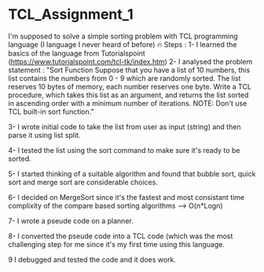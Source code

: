 # TCL_Assignment_1
I'm supposed to solve a simple sorting problem with TCL programming language (I language I never heard of before) 🔥 
Steps :
1- I learned the basics of the language from Tutorialspoint (https://www.tutorialspoint.com/tcl-tk/index.htm)
2- I analysed the problem statement :
  "Sort Function
Suppose that you have a list of 10 numbers, this list contains the numbers from 0 - 9 which are randomly sorted.
The list reserves 10 bytes of memory, each number reserves one byte.
Write a TCL procedure, which takes this list as an argument, and returns the list sorted in ascending order with a minimum number of iterations.
NOTE: Don't use TCL built-in sort function."

3- I wrote initial code to take the list from user as input (string) and then parse it using list split.

4- I tested the list using the sort command to make sure it's ready to be sorted.

5- I started thinking of a suitable algorithm and found that bubble sort, quick sort and merge sort are considerable choices.

6- I decided on MergeSort since it's the fastest and most consistant time complixity of the compare based sorting algorithms --> O(n*Logn)

7- I wrote a pseude code on a planner.

8- I converted the pseude code into a TCL code (which was the most challenging step for me since it's my first time using this language.

9 I debugged and tested the code and it does work.

